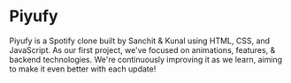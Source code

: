 # Piyufy
Piyufy is a Spotify clone built by Sanchit &amp; Kunal using HTML, CSS, and JavaScript. As our first project, we've focused on animations, features, &amp; backend technologies. We're continuously improving it as we learn, aiming to make it even better with each update!
